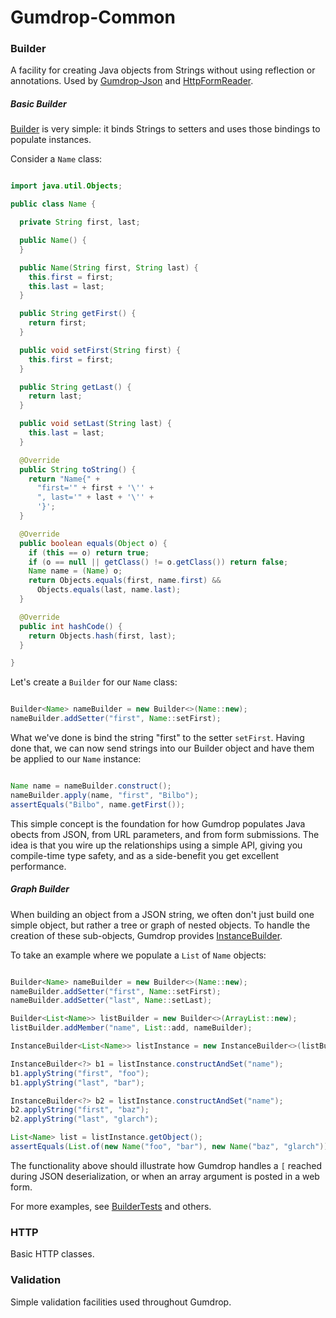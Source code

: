 # Gumdrop-Common

### Builder

A facility for creating Java objects from Strings without using reflection or annotations. Used by
[Gumdrop-Json](../gumdrop.json/) and [HttpFormReader](../gumdrop.web/gumdrop/web/http/HttpFormReader.java).

##### Basic Builder

[Builder](gumdrop/common/builder/Builder.java) is very simple: it binds Strings to setters and uses those bindings
to populate instances.

Consider a `Name` class:

```java

import java.util.Objects;

public class Name {

  private String first, last;

  public Name() {
  }

  public Name(String first, String last) {
    this.first = first;
    this.last = last;
  }

  public String getFirst() {
    return first;
  }

  public void setFirst(String first) {
    this.first = first;
  }

  public String getLast() {
    return last;
  }

  public void setLast(String last) {
    this.last = last;
  }

  @Override
  public String toString() {
    return "Name{" +
      "first='" + first + '\'' +
      ", last='" + last + '\'' +
      '}';
  }

  @Override
  public boolean equals(Object o) {
    if (this == o) return true;
    if (o == null || getClass() != o.getClass()) return false;
    Name name = (Name) o;
    return Objects.equals(first, name.first) &&
      Objects.equals(last, name.last);
  }

  @Override
  public int hashCode() {
    return Objects.hash(first, last);
  }

}

```

Let's create a `Builder` for our `Name` class:

```java

Builder<Name> nameBuilder = new Builder<>(Name::new);
nameBuilder.addSetter("first", Name::setFirst);

```

What we've done is bind the string "first" to the setter `setFirst`. Having done that, we can now send strings into our
Builder object and have them be applied to our `Name` instance:

```java

Name name = nameBuilder.construct();
nameBuilder.apply(name, "first", "Bilbo");
assertEquals("Bilbo", name.getFirst());

```

This simple concept is the foundation for how Gumdrop populates Java obects from JSON, from URL parameters, and from
form submissions. The idea is that you wire up the relationships using a simple API, giving you compile-time type
safety, and as a side-benefit you get excellent performance.

##### Graph Builder

When building an object from a JSON string, we often don't just build one simple object, but rather a tree or graph of
nested objects. To handle the creation of these sub-objects, Gumdrop provides
[InstanceBuilder](gumdrop/common/builder/InstanceBuilder.java).

To take an example where we populate a `List` of `Name` objects:

```java

Builder<Name> nameBuilder = new Builder<>(Name::new);
nameBuilder.addSetter("first", Name::setFirst);
nameBuilder.addSetter("last", Name::setLast);

Builder<List<Name>> listBuilder = new Builder<>(ArrayList::new);
listBuilder.addMember("name", List::add, nameBuilder);

InstanceBuilder<List<Name>> listInstance = new InstanceBuilder<>(listBuilder);

InstanceBuilder<?> b1 = listInstance.constructAndSet("name");
b1.applyString("first", "foo");
b1.applyString("last", "bar");

InstanceBuilder<?> b2 = listInstance.constructAndSet("name");
b2.applyString("first", "baz");
b2.applyString("last", "glarch");

List<Name> list = listInstance.getObject();
assertEquals(List.of(new Name("foo", "bar"), new Name("baz", "glarch")), list);

```

The functionality above should illustrate how Gumdrop handles a `[` reached during JSON deserialization, or when an
array argument is posted in a web form.

For more examples, see [BuilderTests](../gumdrop.test/gumdrop/test/common/BuilderTests.java) and others.

### HTTP

Basic HTTP classes.

### Validation

Simple validation facilities used throughout Gumdrop.
